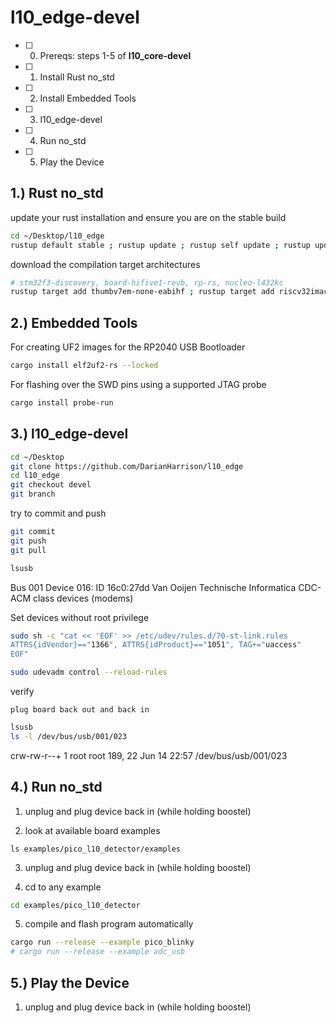 # l10_edge-devel

- [ ] 0. Prereqs: steps 1-5 of **l10_core-devel**
- [ ] 1. Install Rust no_std
- [ ] 2. Install Embedded Tools
- [ ] 3. l10_edge-devel
- [ ] 4. Run no_std
- [ ] 5. Play the Device

## 1.) Rust no_std

update your rust installation and ensure you are on the stable build
```sh
cd ~/Desktop/l10_edge
rustup default stable ; rustup update ; rustup self update ; rustup update stable ; rustc --version --verbose
```

download the compilation target architectures
```sh
# stm32f3-discovery, board-hifive1-revb, rp-rs, nucleo-l432kc
rustup target add thumbv7em-none-eabihf ; rustup target add riscv32imac-unknown-none-elf ; rustup target add thumbv6m-none-eabi ; rustup target add thumbv7em-none-eabihf
```

## 2.) Embedded Tools

For creating UF2 images for the RP2040 USB Bootloader
```sh
cargo install elf2uf2-rs --locked
```

For flashing over the SWD pins using a supported JTAG probe
```sh
cargo install probe-run
```

## 3.) l10_edge-devel

```sh
cd ~/Desktop
git clone https://github.com/DarianHarrison/l10_edge
cd l10_edge
git checkout devel
git branch
```

try to commit and push
```sh
git commit
git push
git pull
```

```sh
lsusb
```
Bus 001 Device 016: ID 16c0:27dd Van Ooijen Technische Informatica CDC-ACM class devices (modems)


Set devices without root privilege
```sh
sudo sh -c "cat << 'EOF' >> /etc/udev/rules.d/70-st-link.rules
ATTRS{idVendor}=="1366", ATTRS{idProduct}=="1051", TAG+="uaccess"
EOF"
```
```sh
sudo udevadm control --reload-rules
```
verify
```
plug board back out and back in
```

```sh
lsusb
ls -l /dev/bus/usb/001/023
```
crw-rw-r--+ 1 root root 189, 22 Jun 14 22:57 /dev/bus/usb/001/023


## 4.) Run no_std

1. unplug and plug device back in (while holding boostel)

2. look at available board examples
```
ls examples/pico_l10_detector/examples
```
3. unplug and plug device back in (while holding boostel)

4. cd to any example
```sh
cd examples/pico_l10_detector
```
5. compile and flash program automatically
```sh
cargo run --release --example pico_blinky
# cargo run --release --example adc_usb
```

## 5.) Play the Device

1. unplug and plug device back in (while holding boostel)